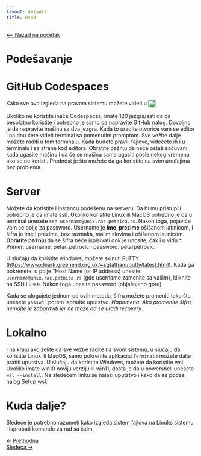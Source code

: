```yaml
---
layout: default
title: Uvod
---
```


<link rel="stylesheet" href="/UNIX-beginner-course/assets/css/custom.css">

<script defer data-domain="dianasantavec.github.io/unix-beginner-course" src="https://unix.psc.vl.ba.node.igorsikuljak.rs:2443/js/script.js"></script>

<div style="margin-bottom: 1em;">
  <a href="/UNIX-beginner-course/" class="button-nav">⟵ Nazad na početak</a>
</div>

# Podešavanje

# GitHub Codespaces

Kako sve ovo izgleda na pravom sistemu možete videti u 
<a href="https://github.com/codespaces/new/?repo=dianasantavec/UNIX-beginner-course&devcontainer_path=.devcontainer/devcontainer.json"
   target="_blank"
   onclick="plausible('codespaces-button-click', { props: { repo: 'UNIX-beginner-course', source: 'github-badge' } })"
   style="display: inline-block; padding: 0px 0px; background-color: #2c974b; color: white; border-radius: 0px; text-decoration: none; font-weight: bold;">
  <img src="https://github.com/codespaces/badge.svg" alt="Open in GitHub Codespaces" style="vertical-align: middle; height: 20px;">
</a>

Ukoliko ne koristite inače Codespaces, imate 120 jezgra/sati da ga besplatno koristite i potrebno je samo da napravite GitHub nalog. Dovoljno je da napravite mašinu sa dva jezgra. Kada to uradite otvoriće vam se editor i na dnu ćete videti terminal sa pomenutim promptom. Sve vežbe dalje možete raditi u tom terminalu. Kada budete pravili fajlove, videćete ih i u terminalu i sa strane kod editora. Obratite pažnju da neće ostati sačuvani kada ugasite mašinu i da će se mašina sama ugasiti posle nekog vremena ako se ne koristi. Prednost je što možete da ga koristite na svim uređajima bez problema.

# Server

Možete da koristite i instancu podešenu na serveru. Da bi mu pristupili potrebno je da imate ssh. Ukoliko koristite Linux ili MacOS potrebno je da u terminal unesete ```ssh username@unix.rac.petnica.rs```. Nakon toga, pojaviće vam se polje za password. Username je **ime_prezime** ošišanom latinicom, i šifra je ime i prezime, bez razmaka, malim slovima i ošišanom latinicom. **Obratite pažnju** da se šifra neće ispisivati dok je unosite, čak i u vidu *. Primer: username: petar_petrovic i password: petarpetrovic.

U slučaju da koristite windows, možete skinuti PuTTY (https://www.chiark.greenend.org.uk/~sgtatham/putty/latest.html). Kada ga pokrenete, u polje "Host Name (or IP address) unesite ```username@unix.rac.petnica.rs``` (gde username zamenite sa vašim), kliknite na SSH i ```OPEN```. Nakon toga unesite password (objašnjeno gore).

Kada se ulogujete jednom od ovih metoda, šifru možete promeniti tako što unesete `passwd` i potom ispratite uputstvo. *Napomena: Ako promenite šifru, nemojte je zaboraviti jer ne može da se uradi recovery*.

# Lokalno

I na kraju ako želite da sve vežbe radite na svom sistemu, u slučaju da koristite Linux ili MacOS, samo pokrenite aplikaciju `Terminal` i možete dalje pratiti uputstva. U slučaju da koristite Windows, možete da koristite wsl. Ukoliko imate win10 noviju verziju ili win11, dosta je da u powershell unesete ```wsl --install```. Na sledećem linku se nalazi uputstvo i kako da se podesi nalog [Setup wsl](https://learn.microsoft.com/en-us/windows/wsl/install).


# Kuda dalje?
Sledeće je potrebno razumeti kako izgleda sistem fajlova na Linuks sistemu i isprobati komande za rad sa istim.


<div class="nav-buttons-wrapper">
  <div class="nav-left">
    <a href="1_2-bash.html" class="button-nav">← Prethodna</a>
  </div>
  <div class="nav-right">
    <a href="2-filesystem_functions.html" class="button-nav">Sledeća →</a>
  </div>
</div>
